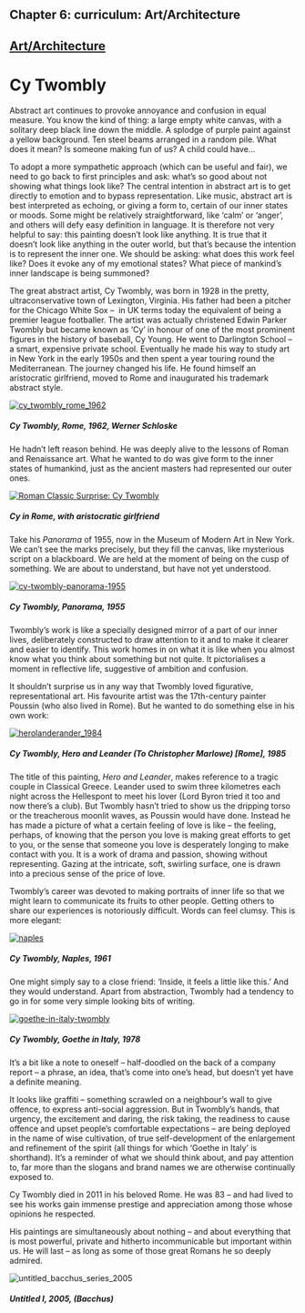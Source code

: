 Chapter  6: curriculum: Art/Architecture
---------------------------------------

[Art/Architecture](../category/curriculum/artarchitecture/index.html)
---------------------------------------------------------------------

Cy Twombly
==========

<span class="s1">Abstract art continues to provoke annoyance and confusion in equal measure. You know the kind of thing: a large empty white canvas, with a solitary deep black line down the middle. A splodge of purple paint against a yellow background. Ten steel beams arranged in a random pile. What does it mean? Is someone making fun of us? A child could have…</span>

<span class="s1">To adopt a more sympathetic approach (which can be useful and fair), we need to go back to first principles and ask: what’s so good about not showing what things look like? The central intention in abstract art is to get directly to emotion and to bypass representation. Like music, abstract art is best interpreted as echoing, or giving a form to, certain of our inner states or moods. Some might be relatively straightforward, like ‘calm’ or ‘anger’, and others will defy easy definition in language. It is therefore not very helpful to say: this painting doesn’t look like anything. It is true that it doesn’t look like anything in the outer world, but that’s because the intention is to represent the inner one. We should be asking: what does this work feel like? Does it evoke any of my emotional states? What piece of mankind’s inner landscape is being summoned? </span>

<span class="s1">The great abstract artist, Cy Twombly, was born in 1928 in the pretty, ultraconservative town of Lexington, Virginia. His father had been a pitcher for the Chicago White Sox –  in UK terms today the equivalent of being a premier league footballer. The artist was actually christened Edwin Parker Twombly but became known as ‘Cy’ in honour of one of the most prominent figures in the history of baseball, Cy Young. He went to Darlington School – a smart, expensive private school. Eventually he made his way to study art in New York in the early 1950s and then spent a year touring round the Mediterranean. The journey changed his life. He found himself an aristocratic girlfriend, moved to Rome and inaugurated his trademark abstract style.</span>

[![cy\_twombly\_rome\_1962](http://i0.wp.com/www.thebookoflife.org/wp-content/uploads/2014/11/cy_twombly_rome_1962.jpg?resize=635%2C414)](http://i1.wp.com/www.thebookoflife.org/wp-content/uploads/2014/11/cy_twombly_rome_1962.jpg)

##### <span class="s1">Cy Twombly, Rome, 1962, Werner </span><span class="s2">Schloske</span>

<span class="s1">He hadn’t left reason behind. He was deeply alive to the lessons of Roman and Renaissance art. What he wanted to do was give form to the inner states of humankind, just as the ancient masters had represented our outer ones.</span>

[![Roman Classic Surprise: Cy Twombly](http://i1.wp.com/www.thebookoflife.org/wp-content/uploads/2014/11/TwomblyHorst.jpg?resize=635%2C322)](http://i2.wp.com/www.thebookoflife.org/wp-content/uploads/2014/11/TwomblyHorst.jpg)

##### <span class="s1">Cy in Rome, with aristocratic girlfriend</span>

<span class="s1">Take his *Panorama* of 1955, now in the Museum of Modern Art in New York. We can’t see the marks precisely, but they fill the canvas, like mysterious script on a blackboard. We are held at the moment of being on the cusp of something. We are about to understand, but have not yet understood. </span>

[![cy-twombly-panorama-1955](http://i0.wp.com/www.thebookoflife.org/wp-content/uploads/2014/11/cy-twombly-panorama-1955.jpg?resize=635%2C412)](http://i1.wp.com/www.thebookoflife.org/wp-content/uploads/2014/11/cy-twombly-panorama-1955.jpg)

##### <span class="s1">Cy Twombly, Panorama, 1955</span>

Twombly’s work is like a specially designed mirror of a part of our inner lives, deliberately constructed to draw attention to it and to make it clearer and easier to identify. This work homes in on what it is like when you almost know what you think about something but not quite. It pictorialises a moment in reflective life, suggestive of ambition and confusion.

It shouldn’t surprise us in any way that Twombly loved figurative, representational art. His favourite artist was the 17th-century painter Poussin (who also lived in Rome). But he wanted to do something else in his own work:

[![herolanderander\_1984](http://i0.wp.com/www.thebookoflife.org/wp-content/uploads/2014/11/herolanderander_1984.jpg?resize=635%2C426)](http://i2.wp.com/www.thebookoflife.org/wp-content/uploads/2014/11/herolanderander_1984.jpg)

##### <span class="s1">Cy Twombly, </span><span class="s2">Hero and Leander (To Christopher Marlowe) \[Rome\], 1985</span>

<span class="s1">The title of this painting, *Hero and Leander*, makes reference to a tragic couple in Classical Greece. Leander used to swim three kilometres each night across the Hellespont to meet his lover (Lord Byron tried it too and now there’s a club). But Twombly hasn’t tried to show us the dripping torso or the treacherous moonlit waves, as Poussin would have done. Instead he has made a picture of what a certain feeling of love is like – the feeling, perhaps, of knowing that the person you love is making great efforts to get to you, or the sense that someone you love is desperately longing to make contact with you. It is a work of drama and passion, showing without representing. Gazing at the intricate, soft, swirling surface, one is drawn into a precious sense of the price of love.</span>

<span class="s1">Twombly’s career was devoted to making portraits of inner life so that we might learn to communicate its fruits to other people. Getting others to share our experiences is notoriously difficult. Words can feel clumsy. This is more elegant:</span>

[![naples](http://i0.wp.com/www.thebookoflife.org/wp-content/uploads/2014/11/naples.jpg?resize=635%2C407)](http://i2.wp.com/www.thebookoflife.org/wp-content/uploads/2014/11/naples.jpg)

##### <span class="s1">Cy Twombly, Naples, 1961</span>

<span class="s1">One might simply say to a close friend: ‘Inside, it feels a little like this.’ And they would understand. </span>Apart from abstraction, Twombly had a tendency to go in for some very simple looking bits of writing.

[![goethe-in-italy-twombly](http://i2.wp.com/www.thebookoflife.org/wp-content/uploads/2014/11/goethe-in-italy-twombly.jpg?resize=635%2C396)](http://i2.wp.com/www.thebookoflife.org/wp-content/uploads/2014/11/goethe-in-italy-twombly.jpg)

##### <span class="s1">Cy Twombly, Goethe in Italy, 1978</span>

<span class="s1">It’s a bit like a note to oneself – half-doodled on the back of a company report – a phrase, an idea, that’s come into one’s head, but doesn’t yet have a definite meaning.</span>

<span class="s1">It looks like graffiti – something scrawled on a neighbour’s wall to give offence, to express anti-social aggression. But in Twombly’s hands, that urgency, the excitement and daring, the risk taking, the readiness to cause offence and upset people’s comfortable expectations – are being deployed in the name of wise cultivation, of true self-development of the enlargement and refinement of the spirit (all things for which ‘Goethe in Italy’ is shorthand). It’s a reminder of what we should think about, and pay attention to, far more than the slogans and brand names we are otherwise continually exposed to.  </span>

<span class="s1">Cy Twombly died in 2011 in his beloved Rome. He was 83 – and had lived to see his works gain immense prestige and appreciation among those whose opinions he respected. </span>

<span class="s1">His paintings are simultaneously about nothing – and about everything that is most powerful, private and hitherto incommunicable but important within us. He will last – as long as some of those great Romans he so deeply admired.</span>

![untitled\_bacchus\_series\_2005](http://i0.wp.com/www.thebookoflife.org/wp-content/uploads/2014/09/untitled_bacchus_series_2005.jpg)

##### <span class="s1">Untitled I, 2005, (Bacchus)</span>

